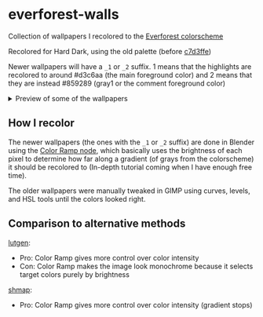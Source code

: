 # everforest-walls

Collection of wallpapers I recolored to the [Everforest colorscheme](https://github.com/sainnhe/everforest)

Recolored for Hard Dark, using the old palette (before [c7d3ffe](https://github.com/sainnhe/everforest/commit/c7d3ffec0a4725c5154c824f0d036fa26a40232a))

Newer wallpapers will have a `_1` or `_2` suffix. 1 means that the highlights are recolored to around #d3c6aa (the main foreground color) and 2 means that they are instead #859289 (gray1 or the comment foreground color)

<details>
  <summary>Preview of some of the wallpapers</summary>

  | **No variants** (older recolors)       | **Variant 1**                    | **Variant 2**                    |
  :---------------------------------------:|:--------------------------------:|:---------------------------------:
  | ![](./awesomewm/awesomewm_rainbow.png) | ![](./nature/green_forest_1.png) | ![](./nature/green_forest_2.png) |
  | ![](./close_up/flowers.png)            | ![](./nature/waterfall_1.png)    | ![](./nature/waterfall_2.png)    |
  | ![](./nature/forest_stairs.jpg)        | ![](./nature/mist_forest_1.png)  | ![](./nature/mist_forest_2.png)  |
  | ![](./nature/polyscape.jpg)            | ![](./other/megacity_1.png)      | ![](./other/megacity_2.png)      |
  | ![](./nature/lake_trees.jpg)           | ![](./other/skyscraper_1.png)    | ![](./other/skyscraper_2.png)    |

  (yeah row 3 variants don't have that much of a diff)

</details>

## How I recolor

The newer wallpapers (the ones with the `_1` or `_2` suffix) are done in Blender using the [Color Ramp node](https://docs.blender.org/manual/en/latest/render/shader_nodes/converter/color_ramp.html), which basically uses the brightness of each pixel to determine how far along a gradient (of grays from the colorscheme) it should be recolored to (In-depth tutorial coming when I have enough free time).

The older wallpapers were manually tweaked in GIMP using curves, levels, and HSL tools until the colors looked right.

## Comparison to alternative methods

[lutgen](https://github.com/ozwaldorf/lutgen-rs):
- Pro: Color Ramp gives more control over color intensity
- Con: Color Ramp makes the image look monochrome because it selects target colors purely by brightness

[shmap](https://codeberg.org/Figgles/shmap):
- Pro: Color Ramp gives more control over color intensity (gradient stops)
